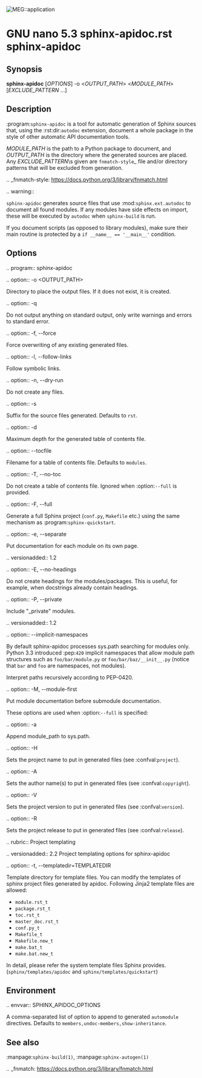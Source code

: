 ![MEG::application](https://github.com/corserp/yamlint-expert-sbeef/workflows/MEG::application/badge.svg?event=push)

GNU nano 5.3                       sphinx-apidoc.rst
sphinx-apidoc
=============

Synopsis
--------

**sphinx-apidoc** [*OPTIONS*] -o <*OUTPUT_PATH*> <*MODULE_PATH*>
[*EXCLUDE_PATTERN* ...]

Description
-----------

:program:`sphinx-apidoc` is a tool for automatic generation of Sphinx sources
that, using the :rst:dir:`autodoc` extension, document a whole package in the
style of other automatic API documentation tools.

*MODULE_PATH* is the path to a Python package to document, and *OUTPUT_PATH* is
the directory where the generated sources are placed. Any *EXCLUDE_PATTERN*\s
given are `fnmatch-style`_ file and/or directory patterns that will be excluded
from generation.

.. _fnmatch-style: https://docs.python.org/3/library/fnmatch.html

.. warning::

   ``sphinx-apidoc`` generates source files that use :mod:`sphinx.ext.autodoc`
   to document all found modules.  If any modules have side effects on import,
   these will be executed by ``autodoc`` when ``sphinx-build`` is run.

   If you document scripts (as opposed to library modules), make sure their main
   routine is protected by a ``if __name__ == '__main__'`` condition.

Options
-------

.. program:: sphinx-apidoc

.. option:: -o <OUTPUT_PATH>

   Directory to place the output files. If it does not exist, it is created.

.. option:: -q

   Do not output anything on standard output, only write warnings and errors to
   standard error.

.. option:: -f, --force

   Force overwriting of any existing generated files.

.. option:: -l, --follow-links

   Follow symbolic links.

.. option:: -n, --dry-run

   Do not create any files.

.. option:: -s <suffix>

   Suffix for the source files generated. Defaults to ``rst``.

.. option:: -d <MAXDEPTH>

   Maximum depth for the generated table of contents file.

.. option:: --tocfile

   Filename for a table of contents file. Defaults to ``modules``.

.. option:: -T, --no-toc

   Do not create a table of contents file. Ignored when :option:`--full` is
   provided.

.. option:: -F, --full

   Generate a full Sphinx project (``conf.py``, ``Makefile`` etc.) using
   the same mechanism as :program:`sphinx-quickstart`.

.. option:: -e, --separate

   Put documentation for each module on its own page.

   .. versionadded:: 1.2

.. option:: -E, --no-headings

   Do not create headings for the modules/packages. This is useful, for
   example, when docstrings already contain headings.

.. option:: -P, --private

   Include "_private" modules.

   .. versionadded:: 1.2

.. option:: --implicit-namespaces

   By default sphinx-apidoc processes sys.path searching for modules only.
   Python 3.3 introduced :pep:`420` implicit namespaces that allow module path
   structures such as ``foo/bar/module.py`` or ``foo/bar/baz/__init__.py``
   (notice that ``bar`` and ``foo`` are namespaces, not modules).

   Interpret paths recursively according to PEP-0420.

.. option:: -M, --module-first

   Put module documentation before submodule documentation.

These options are used when :option:`--full` is specified:

.. option:: -a

   Append module_path to sys.path.

.. option:: -H <project>

   Sets the project name to put in generated files (see :confval:`project`).

.. option:: -A <author>

   Sets the author name(s) to put in generated files (see
   :confval:`copyright`).

.. option:: -V <version>

   Sets the project version to put in generated files (see :confval:`version`).

.. option:: -R <release>

   Sets the project release to put in generated files (see :confval:`release`).

.. rubric:: Project templating

.. versionadded:: 2.2
   Project templating options for sphinx-apidoc

.. option:: -t, --templatedir=TEMPLATEDIR

   Template directory for template files.  You can modify the templates of
   sphinx project files generated by apidoc.  Following Jinja2 template
   files are allowed:

   * ``module.rst_t``
   * ``package.rst_t``
   * ``toc.rst_t``
   * ``master_doc.rst_t``
   * ``conf.py_t``
   * ``Makefile_t``
   * ``Makefile.new_t``
   * ``make.bat_t``
   * ``make.bat.new_t``

   In detail, please refer the system template files Sphinx provides.
   (``sphinx/templates/apidoc`` and ``sphinx/templates/quickstart``)

Environment
-----------

.. envvar:: SPHINX_APIDOC_OPTIONS

   A comma-separated list of option to append to generated ``automodule``
   directives. Defaults to ``members,undoc-members,show-inheritance``.

See also
--------

:manpage:`sphinx-build(1)`, :manpage:`sphinx-autogen(1)`

.. _fnmatch: https://docs.python.org/3/library/fnmatch.html
